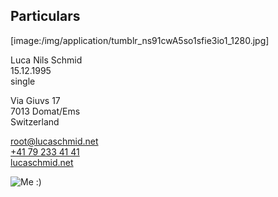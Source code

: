 ## Particulars

[image:/img/application/tumblr_ns91cwA5so1sfie3io1_1280.jpg]

Luca Nils Schmid<br>
15.12.1995<br>
single

Via Giuvs 17<br>
7013 Domat/Ems<br>
Switzerland

[root@lucaschmid.net](mailto:root@lucaschmid.net)<br>
[+41 79 233 41 41](tel:+41792334141)<br>
[lucaschmid.net](lucaschmid.net)

![Me :)](/img/application/2f1912fe24f081c0cd26256cd78c0d62.jpeg)

